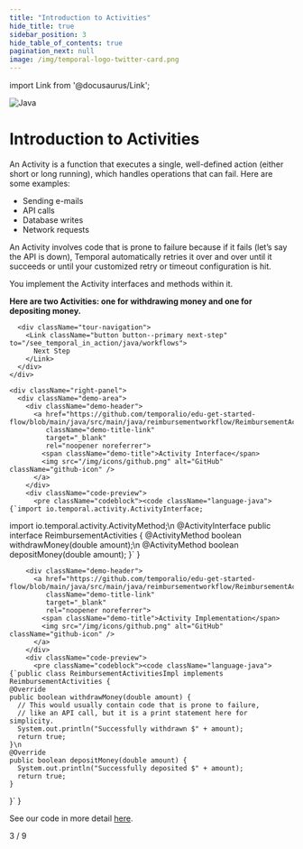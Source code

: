 ```yaml
---
title: "Introduction to Activities"
hide_title: true
sidebar_position: 3
hide_table_of_contents: true
pagination_next: null
image: /img/temporal-logo-twitter-card.png
---
```


import Link from '@docusaurus/Link';

<div className="temporal-tour-container">
  <div className="sdk-logo">
    <img src="/img/sdk-icons/sdk-java.svg" alt="Java" />
  </div>
  
  <div className="content-area">
    <div className="left-panel">
      <div className="tour-header">
        <h1>Introduction to Activities</h1>
        <div className="content-text">
          <p>An Activity is a function that executes a single, well-defined action (either short or long running), which handles operations that can fail. Here are some examples:</p>
          <ul>
            <li>Sending e-mails</li>
            <li>API calls</li>
            <li>Database writes</li>
            <li>Network requests</li>
          </ul>
          <p>An Activity involves code that is prone to failure because if it fails (let’s say the API is down), Temporal automatically retries it over and over until it succeeds or until your customized retry or timeout configuration is hit.</p>
          <p>You implement the Activity interfaces and methods within it.</p>
          <p><strong>Here are two Activities: one for withdrawing money and one for depositing money.</strong></p>
        </div>
      </div>
      
      <div className="tour-navigation">
        <Link className="button button--primary next-step" to="/see_temporal_in_action/java/workflows">
          Next Step
        </Link>
      </div>
    </div>
    
    <div className="right-panel">
      <div className="demo-area">
        <div className="demo-header">
          <a href="https://github.com/temporalio/edu-get-started-flow/blob/main/java/src/main/java/reimbursementworkflow/ReimbursementActivities.java" 
             className="demo-title-link" 
             target="_blank" 
             rel="noopener noreferrer">
            <span className="demo-title">Activity Interface</span>
            <img src="/img/icons/github.png" alt="GitHub" className="github-icon" />
          </a>
        </div>
        <div className="code-preview">
          <pre className="codeblock"><code className="language-java">{`import io.temporal.activity.ActivityInterface;
import io.temporal.activity.ActivityMethod;\n
@ActivityInterface
public interface ReimbursementActivities {
  @ActivityMethod
  boolean withdrawMoney(double amount);\n
  @ActivityMethod
  boolean depositMoney(double amount);
}`
}</code></pre>
        </div>
        
        <div className="demo-header">
          <a href="https://github.com/temporalio/edu-get-started-flow/blob/main/java/src/main/java/reimbursementworkflow/ReimbursementActivitiesImpl.java" 
             className="demo-title-link" 
             target="_blank" 
             rel="noopener noreferrer">
            <span className="demo-title">Activity Implementation</span>
            <img src="/img/icons/github.png" alt="GitHub" className="github-icon" />
          </a>
        </div>
        <div className="code-preview">
          <pre className="codeblock"><code className="language-java">{`public class ReimbursementActivitiesImpl implements ReimbursementActivities {
    @Override
    public boolean withdrawMoney(double amount) {
      // This would usually contain code that is prone to failure, 
      // like an API call, but it is a print statement here for simplicity.
      System.out.println("Successfully withdrawn $" + amount);
      return true;
    }\n
    @Override
    public boolean depositMoney(double amount) {
      System.out.println("Successfully deposited $" + amount);
      return true;
    }
}`
}</code></pre>
        </div>
        <div className="code-detail-link">
          See our code in more detail <a href="https://github.com/temporalio/edu-get-started-flow/blob/main/java/README.md" target="_blank" rel="noopener noreferrer">here</a>.
        </div>
      </div>
    </div>
  </div>
  
  <div className="step-navigation">
    <div className="step-indicator">3 / 9</div>
  </div>
</div>

<style jsx>{`
  .temporal-tour-container {
    min-height: 100vh;
    background: radial-gradient(ellipse at top, #1e1b4b 0%, #0f0f23 70%);
    position: relative;
    color: white;
    overflow: hidden;
  }
  
  .temporal-tour-container::before {
    display: none;
  }
  
  @keyframes twinkle {
    0%, 100% { opacity: 0.3; }
    50% { opacity: 1; }
  }
  
  .temporal-tour-container > * {
    position: relative;
    z-index: 2;
  }
  
  .sdk-logo {
    position: absolute;
    top: 2rem;
    right: 2rem;
    width: 48px;
    height: 48px;
    z-index: 10;
  }
  
  .sdk-logo img {
    width: 100%;
    height: 100%;
    object-fit: contain;
  }
  
  .content-area {
    display: flex;
    min-height: 100vh;
  }
  
  .left-panel {
    width: 40%;
    padding: 2rem;
    display: flex;
    flex-direction: column;
    justify-content: center;
  }
  
  .right-panel {
    width: 60%;
    display: flex;
    align-items: center;
    justify-content: center;
    padding: 2rem;
  }
  
  .tour-header h1 {
    font-size: 2.5rem;
    font-weight: 700;
    margin-bottom: 2rem;
    color: white;
    letter-spacing: -0.025em;
    font-family: 'Inter', -apple-system, BlinkMacSystemFont, sans-serif;
  }
  
  .content-text {
    font-size: 1.125rem;
    color: rgba(255, 255, 255, 0.9);
    line-height: 1.7;
    margin-bottom: 3rem;
    font-family: 'Inter', -apple-system, BlinkMacSystemFont, sans-serif;
  }
  
  .content-text p {
    margin-bottom: 1.5rem;
  }
  
  .content-text ul {
    margin: 1.5rem 0;
    padding-left: 1.5rem;
  }
  
  .content-text li {
    margin-bottom: 0.75rem;
    color: rgba(255, 255, 255, 0.8);
  }
  
  .content-text strong {
    color: #8b5cf6;
    font-weight: 600;
  }
  
  .tour-navigation {
    margin-bottom: 6rem;
  }
  
  .next-step {
    background: linear-gradient(135deg, #8b5cf6, #7c3aed) !important;
    border: none !important;
    padding: 0.75rem 1.5rem !important;
    font-size: 1rem !important;
    font-weight: 600 !important;
    border-radius: 8px !important;
    box-shadow: 0 4px 15px rgba(139, 92, 246, 0.4) !important;
    transition: all 0.3s cubic-bezier(0.4, 0, 0.2, 1) !important;
    font-family: 'Inter', -apple-system, BlinkMacSystemFont, sans-serif !important;
    text-transform: none !important;
    letter-spacing: 0 !important;
  }
  
  .next-step:hover {
    background: linear-gradient(135deg, #7c3aed, #6d28d9) !important;
    transform: translateY(-2px) !important;
    box-shadow: 0 8px 25px rgba(139, 92, 246, 0.6) !important;
  }
  
  .demo-area {
    max-width: none;
    width: 100%;
    margin: 0;
  }
  
  .demo-header {
    padding: 1rem 1.5rem;
    border-bottom: 1px solid rgba(255, 255, 255, 0.1);
    background: rgba(255, 255, 255, 0.05);
    border-radius: 12px 12px 0 0;
  }
  
  .demo-title {
    font-size: 0.875rem;
    color: rgba(255, 255, 255, 0.8);
    font-family: 'Inter', -apple-system, BlinkMacSystemFont, sans-serif;
    font-weight: 500;
  }
  
  .demo-title-link {
    display: flex;
    align-items: center;
    gap: 0.5rem;
    text-decoration: none;
    color: inherit;
    transition: opacity 0.2s ease;
  }
  
  .demo-title-link:hover {
    opacity: 0.9;
    text-decoration: none;
  }
  
  .github-icon {
    width: 16px;
    height: 16px;
    opacity: 0.8;
    transition: opacity 0.2s ease;
  }
  
  .demo-title-link:hover .github-icon {
    opacity: 1;
  }
  
  .code-preview {
    padding: pre;
  }
  
  .code-detail-link {
    padding: 0 1.5rem 1.5rem 1.5rem;
    font-size: 0.75rem;
    color: rgba(255, 255, 255, 0.6);
    font-family: 'Inter', -apple-system, BlinkMacSystemFont, sans-serif;
    text-align: left;
  }
  
  .code-detail-link a {
    color: #8b5cf6;
    text-decoration: none;
    transition: opacity 0.2s ease;
  }
  
  .code-detail-link a:hover {
    opacity: 0.8;
    text-decoration: underline;
  }

  .codeblock {
    padding: 1rem;
  }
  
  .code-preview pre {
    padding: 1.5rem 1.5rem 0.5rem 1.5rem;
    margin: 0;
    font-family: 'Fira Code', 'Monaco', 'Consolas', monospace;
    font-size: 0.9rem;
    line-height: 1.6;
    color: #e2e8f0;
    background: none;
    white-space: pre;
    scrollbar-width: thin;
    scrollbar-color: rgba(139, 92, 246, 0.5) rgba(255, 255, 255, 0.1);
    overflow-x: auto;
  }

  /* Always show scrollbar for code blocks */
  .code-preview pre::-webkit-scrollbar {
    height: 8px;
    background: rgba(255, 255, 255, 0.1);
  }

  .code-preview pre::-webkit-scrollbar-track {
    background: rgba(255, 255, 255, 0.05);
    border-radius: 4px;
  }

  .code-preview pre::-webkit-scrollbar-thumb {
    background: rgba(139, 92, 246, 0.5);
    border-radius: 4px;
  }

  .code-preview pre::-webkit-scrollbar-thumb:hover {
    background: rgba(139, 92, 246, 0.7);
  }

  
  .code-preview code {
    background: none;
    padding: 0;
    color: inherit;
  }
  
  /* Java Syntax Highlighting */
  .language-java .token.keyword {
    color: #c792ea;
    font-weight: 500;
  }
  
  .language-java .token.function {
    color: #82aaff;
  }
  
  .language-java .token.string {
    color: #c3e88d;
  }
  
  .language-java .token.comment {
    color: #546e7a;
    font-style: italic;
  }
  
  .language-java .token.operator {
    color: #89ddff;
  }
  
  .language-java .token.punctuation {
    color: #89ddff;
  }
  
  .language-java .token.property {
    color: #f07178;
  }
  
  .language-java .token.number {
    color: #f78c6c;
  }
  
  .language-java .token.parameter {
    color: #ffcb6b;
  }
  
  .step-navigation {
    position: absolute;
    bottom: 2rem;
    left: 2rem;
    display: flex;
    align-items: center;
    gap: 1rem;
  }
  .step-nav-button {
    width: 40px;
    height: 40px;
    border-radius: 8px;
    background: rgba(255, 255, 255, 0.1);
    border: 1px solid rgba(255, 255, 255, 0.2);
    display: flex;
    align-items: center;
    justify-content: center;
    color: white;
    text-decoration: none;
    font-size: 0.875rem;
    font-weight: 500;
    transition: all 0.3s ease;
  }
  
  .step-nav-button:hover:not(.disabled) {
    background: rgba(255, 255, 255, 0.2);
    color: white;
    text-decoration: none;
  }
  .step-nav-button.disabled {
    opacity: 0.3;
    cursor: not-allowed;
  }
  .step-indicator {
    color: rgba(255, 255, 255, 0.6);
    font-size: 0.875rem;
    font-family: 'Courier New', monospace;
    font-weight: 500;
  }


  
  @media (max-width: 1024px) {
    .content-area {
      flex-direction: column;
    }
    
    .left-panel, .right-panel {
      width: 100%;
    }
    
    .left-panel {
      padding: 2rem 1rem;
    }
    
    .right-panel {
      width: 70%;
    }
    
    .sdk-logo {
      top: 1rem;
      right: 1rem;
      width: 40px;
      height: 40px;
    }
    
    .tour-header h1 {
      font-size: 2rem;
    }
    
    .step-navigation {
      position: static;
      justify-content: center;
      padding: 1rem;
      margin-top: 2rem;
    }
`}</style>
